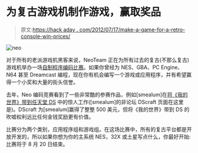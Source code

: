 # 为复古游戏机制作游戏，赢取奖品

> 原文:[https://hack aday . com/2012/07/17/make-a-game-for-a-retro-console-win-prices/](https://hackaday.com/2012/07/17/make-a-game-for-a-retro-console-win-prizes/)

![](../Images/94ff74d1a8386b1eabb06367edddadbd.png "neo")

对于所有的老派游戏机黑客来说，NeoTeam 正在为所有过去的复古(不那么复古)游戏机举办一场[自制程序编码比赛](http://www.dcemu.co.uk/vbulletin/threads/476275-NEO-Summer-Retro-Coding-Contest-2012-Announcement)。如果你曾经为 NES、GBA、PC Engine、N64 甚至 Dreamcast 编程，现在你有机会编写一个游戏或应用程序，并有希望赢得一个小奖和大量的街头信誉。

去年，Neo 编码竞赛看到了一些非常酷的参赛作品，例如[smealum]在[将《我的世界》带到任天堂 DS](http://www.neoflash.com/forum/index.php/topic,7133.0.html) 中的惊人工作([smealum]的非论坛 DScraft 页面在这里是)。DScraft 为[smealum]赢得了整整 500 美元，但将《我的世界》带到 DS 的吹嘘权利远比任何金钱奖励更有价值。

比赛分为两个类别，应用程序组和游戏组。在这场比赛中，所有的复古平台都是开放开发的，所以如果你想为你的主系统 NES，32X 或土星写点什么，你最好开始:比赛将于 8 月 20 日结束。